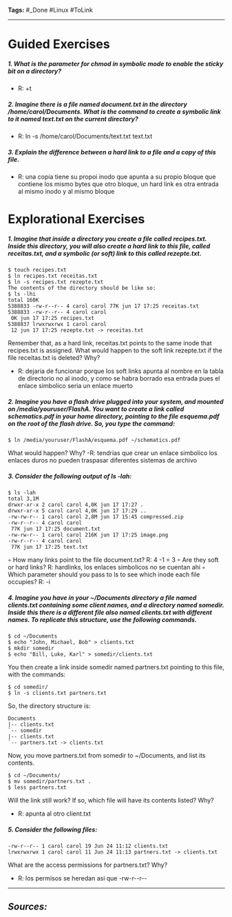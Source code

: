 **Tags:** #_Done 
#Linux  #ToLink 
- - -
# Guided Exercises
##### 1. What is the parameter for chmod in symbolic mode to enable the sticky bit on a directory?
- R: +t
##### 2. Imagine there is a file named document.txt in the directory /home/carol/Documents. What is the command to create a symbolic link to it named text.txt on the current directory?
- R: ln -s /home/carol/Documents/text.txt text.txt
##### 3. Explain the difference between a hard link to a file and a copy of this file.
- R: una copia tiene su propoi inodo que apunta a su propio bloque que contiene los mismo bytes que otro bloque, un hard link es otra entrada al mismo inodo y al mismo bloque

# Explorational Exercises
##### 1. Imagine that inside a directory you create a file called recipes.txt. Inside this directory, you will also create a hard link to this file, called receitas.txt, and a symbolic (or soft) link to this called rezepte.txt.
```
$ touch recipes.txt
$ ln recipes.txt receitas.txt
$ ln -s recipes.txt rezepte.txt
The contents of the directory should be like so:
$ ls -lhi
total 160K
5388833 -rw-r--r-- 4 carol carol 77K jun 17 17:25 receitas.txt
5388833 -rw-r--r-- 4 carol carol
 0K jun 17 17:25 recipes.txt
5388837 lrwxrwxrwx 1 carol carol
 12 jun 17 17:25 rezepte.txt -> receitas.txt 
 ```
 Remember that, as a hard link, receitas.txt points to the same inode that recipes.txt is assigned. What would happen to the soft link rezepte.txt if the file receitas.txt is deleted? Why?
- R: dejaria de funcionar porque los soft links apunta al nombre en la tabla de directorio no al inodo, y como se habra borrado esa entrada pues el enlace simbolico seria un enlace muerto
##### 2. Imagine you have a flash drive plugged into your system, and mounted on /media/youruser/FlashA. You want to create a link called schematics.pdf in your home directory, pointing to the file esquema.pdf on the root of the flash drive. So, you type the command:
```
$ ln /media/youruser/FlashA/esquema.pdf ~/schematics.pdf
```
What would happen? Why?
-R: tendrias que crear un enlace simbolico los enlaces duros no pueden traspasar diferentes sistemas de archivo
##### 3. Consider the following output of ls -lah:
```
$ ls -lah
total 3,1M
drwxr-xr-x 2 carol carol 4,0K jun 17 17:27 .
drwxr-xr-x 5 carol carol 4,0K jun 17 17:29 ..
-rw-rw-r-- 1 carol carol 2,8M jun 17 15:45 compressed.zip
-rw-r--r-- 4 carol carol
 77K jun 17 17:25 document.txt
-rw-rw-r-- 1 carol carol 216K jun 17 17:25 image.png
-rw-r--r-- 4 carol carol
 77K jun 17 17:25 text.txt
 ```
◦ How many links point to the file document.txt?
R: 4 -1 = 3
◦ Are they soft or hard links?
R:  hardlinks, los enlaces simbolicos no se cuentan ahi
◦ Which parameter should you pass to ls to see which inode each file occupies?
 R: -i
##### 4. Imagine you have in your ~/Documents directory a file named clients.txt containing some client names, and a directory named somedir. Inside this there is a different file also named clients.txt with different names. To replicate this structure, use the following commands.
```
$ cd ~/Documents
$ echo "John, Michael, Bob" > clients.txt
$ mkdir somedir
$ echo "Bill, Luke, Karl" > somedir/clients.txt
```
You then create a link inside somedir named partners.txt pointing to this file, with the commands:
```
$ cd somedir/
$ ln -s clients.txt partners.txt
```
So, the directory structure is:
```
Documents
|-- clients.txt
`-- somedir
|-- clients.txt
`-- partners.txt -> clients.txt
```
Now, you move partners.txt from somedir to ~/Documents, and list its contents.
```
$ cd ~/Documents/
$ mv somedir/partners.txt .
$ less partners.txt
```
Will the link still work? If so, which file will have its contents listed? Why?
- R: apunta al otro client.txt
##### 5. Consider the following files:
``` 
-rw-r--r-- 1 carol carol 19 Jun 24 11:12 clients.txt
lrwxrwxrwx 1 carol carol 11 Jun 24 11:13 partners.txt -> clients.txt
```
What are the access permissions for partners.txt? Why?
- R: los permisos se heredan asi que -rw-r--r--

- - - 
## ***Sources:***
